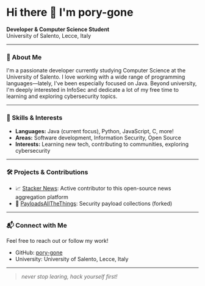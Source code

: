 # Hi there 👋 I'm pory-gone

**Developer & Computer Science Student**  
University of Salento, Lecce, Italy

---

### 🚀 About Me

I'm a passionate developer currently studying Computer Science at the University of Salento. I love working with a wide range of programming languages—lately, I've been especially focused on Java. Beyond university, I'm deeply interested in InfoSec and dedicate a lot of my free time to learning and exploring cybersecurity topics.

---

### 🌟 Skills & Interests

- **Languages:** Java (current focus), Python, JavaScript, C, more!
- **Areas:** Software development, Information Security, Open Source
- **Interests:** Learning new tech, contributing to communities, exploring cybersecurity

---

### 🛠️ Projects & Contributions

- 📈 [Stacker News](https://github.com/stackernews/stacker.news): Active contributor to this open-source news aggregation platform
- 🧰 [PayloadsAllTheThings](https://github.com/pory-gone/PayloadsAllTheThings): Security payload collections (forked)

---

### 📬 Connect with Me

Feel free to reach out or follow my work!
- GitHub: [pory-gone](https://github.com/pory-gone)
- University: University of Salento, Lecce, Italy

---

> _never stop learing, hack yourself first!_
